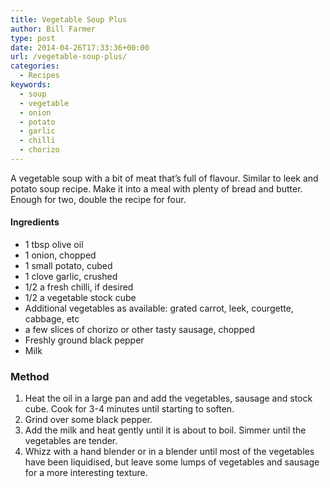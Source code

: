 ```yaml
---
title: Vegetable Soup Plus
author: Bill Farmer
type: post
date: 2014-04-26T17:33:36+00:00
url: /vegetable-soup-plus/
categories:
  - Recipes
keywords:
  - soup
  - vegetable
  - onion
  - potato
  - garlic
  - chilli
  - chorizo
---
```


A vegetable soup with a bit of meat that’s full of flavour. Similar to
leek and potato soup recipe. Make it into a meal with plenty of bread
and butter. Enough for two, double the recipe for four.

#### Ingredients

  * 1 tbsp olive oil
  * 1 onion, chopped
  * 1 small potato, cubed
  * 1 clove garlic, crushed
  * 1/2 a fresh chilli, if desired
  * 1/2 a vegetable stock cube
  * Additional vegetables as available: grated carrot, leek,
    courgette, cabbage, etc
  * a few slices of chorizo or other tasty sausage, chopped
  * Freshly ground black pepper
  * Milk

### Method

  1. Heat the oil in a large pan and add the vegetables, sausage and
     stock cube. Cook for 3-4 minutes until starting to soften.
  2. Grind over some black pepper.
  3. Add the milk and heat gently until it is about to boil. Simmer
     until the vegetables are tender.
  4. Whizz with a hand blender or in a blender until most of the
     vegetables have been liquidised, but leave some lumps of
     vegetables and sausage for a more interesting texture.
